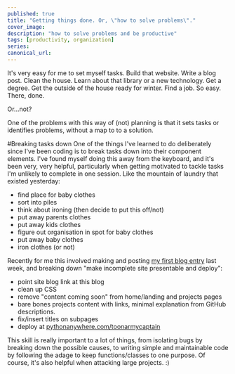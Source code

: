 ```yaml
---
published: true
title: "Getting things done. Or, \"how to solve problems\"."
cover_image:
description: "how to solve problems and be productive"
tags: [productivity, organization]
series:
canonical_url:
---
```


It's very easy for me to set myself tasks. Build that website. Write a blog post. Clean the house. Learn about that library or a new technology. Get a degree. Get the outside of the house ready for winter. Find a job. So easy. There, done. 

Or...not? 

One of the problems with this way of (not) planning is that it sets tasks or identifies problems, without a map to to a solution.

#Breaking tasks down
One of the things I've learned to do deliberately since I've been coding is to break tasks down into their component elements. I've found myself doing this away from the keyboard, and it's been very, very helpful, particularly when getting motivated to tackle tasks I'm unlikely to complete in one session. Like the mountain of laundry that existed yesterday: 
  - find place for baby clothes
  - sort into piles
  - think about ironing (then decide to put this off/not)
  - put away parents clothes
  - put away kids clothes 
  - figure out organisation in spot for baby clothes
  - put away baby clothes
  - iron clothes (or not)

Recently for me this involved making and posting [my first blog entry](https://dev.to/toonarmycaptain/hello-world-ke6) last week, and breaking down "make incomplete site presentable and deploy":
 - point site blog link at this blog
 - clean up CSS
 - remove "content coming soon" from home/landing and projects pages
 - bare bones projects content with links, minimal explanation from GitHub descriptions.
 - fix/insert titles on subpages
 - deploy at [pythonanywhere.com/toonarmycaptain](https://toonarmycaptain.pythonanywhere.com/home/)


This skill is really important to a lot of things, from isolating bugs by breaking down the possible causes, to writing simple and maintainable code by following the adage to keep functions/classes to one purpose. Of course, it's also helpful when attacking large projects. :)

